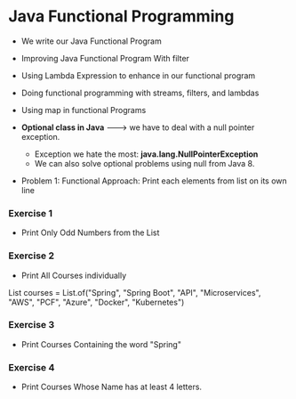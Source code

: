 # Java Functional Programming



* We write our Java Functional Program
* Improving Java Functional Program With filter
* Using Lambda Expression to enhance in our functional program
* Doing functional programming with streams, filters, and lambdas
* Using map in functional Programs
* <b>Optional class in Java</b>  ---> we have to deal with a null pointer exception.
    * Exception we hate the most: <b>java.lang.NullPointerException</b>
    * We can also solve optional problems using null from Java 8.
     

* Problem 1: Functional Approach: Print each elements from list on its own line

### Exercise 1

* Print Only Odd Numbers from the List

### Exercise 2

* Print All Courses individually

List<String> courses = List.of("Spring", "Spring Boot", "API", "Microservices", "AWS", "PCF", "Azure", "Docker", "Kubernetes")


### Exercise 3

* Print Courses Containing the word "Spring"

### Exercise 4

* Print Courses Whose Name has at least 4 letters.
